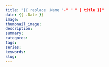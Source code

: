 ```yaml
---
title: "{{ replace .Name "-" " " | title }}"
date: {{ .Date }}
image:
thumbnail_image:
description:
summary:
categores:
tags:
series:
keywords:
slug: 
---
```


